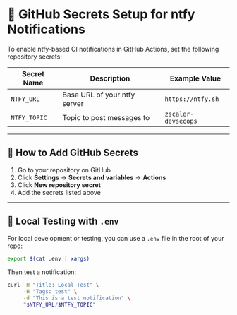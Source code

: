 # 🔐 GitHub Secrets Setup for ntfy Notifications

To enable ntfy-based CI notifications in GitHub Actions, set the following repository secrets:

| Secret Name     | Description                                | Example Value           |
|-----------------|--------------------------------------------|-------------------------|
| `NTFY_URL`      | Base URL of your ntfy server               | `https://ntfy.sh`       |
| `NTFY_TOPIC`    | Topic to post messages to                  | `zscaler-devsecops`     |

---

## 📌 How to Add GitHub Secrets

1. Go to your repository on GitHub
2. Click **Settings** → **Secrets and variables** → **Actions**
3. Click **New repository secret**
4. Add the secrets listed above

---

## 🧪 Local Testing with `.env`

For local development or testing, you can use a `.env` file in the root of your repo:

```bash
export $(cat .env | xargs)
```

Then test a notification:

```bash
curl -H "Title: Local Test" \
     -H "Tags: test" \
     -d "This is a test notification" \
     "$NTFY_URL/$NTFY_TOPIC"
```
